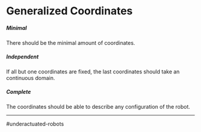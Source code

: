 # Generalized Coordinates

##### Minimal
There should be the minimal amount of coordinates.
##### Independent
If all but one coordinates are fixed, the last coordinates should take an continuous domain.
##### Complete
The coordinates should be able to describe any configuration of the robot.


---
#underactuated-robots